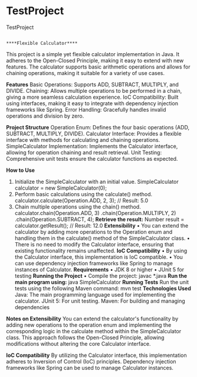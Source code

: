 # TestProject
TestProject



                                                                        ****Flexible Calculator****
This project is a simple yet flexible calculator implementation in Java. It adheres to the Open-Closed Principle, making it easy to extend with new features. The calculator supports basic arithmetic operations and allows for chaining operations, making it suitable for a variety of use cases.

**Features**
Basic Operations: Supports ADD, SUBTRACT, MULTIPLY, and DIVIDE.
Chaining: Allows multiple operations to be performed in a chain, giving a more seamless calculation experience.
IoC Compatibility: Built using interfaces, making it easy to integrate with dependency injection frameworks like Spring.
Error Handling: Gracefully handles invalid operations and division by zero.

**Project Structure**
Operation Enum: Defines the four basic operations (ADD, SUBTRACT, MULTIPLY, DIVIDE).
Calculator Interface: Provides a flexible interface with methods for calculating and chaining operations.
SimpleCalculator Implementation: Implements the Calculator interface, allowing for operation chaining and result retrieval.
Unit Testing: Comprehensive unit tests ensure the calculator functions as expected.

**How to Use**
1.	Initialize the SimpleCalculator with an initial value.
                     SimpleCalculator calculator = new SimpleCalculator(0);
2.	Perform basic calculations using the calculate() method.
                      calculator.calculate(Operation.ADD, 2, 3); // Result: 5.0
3.	Chain multiple operations using the chain() method.
                        calculator.chain(Operation.ADD, 3)
                                .chain(Operation.MULTIPLY, 2)
                             .chain(Operation.SUBTRACT, 4);
**Retrieve the result:**
Number result = calculator.getResult(); // Result: 12.0
**Extensibility**
•	You can extend the calculator by adding more operations to the Operation enum and handling them in the calculate() method of the SimpleCalculator class.
•	There is no need to modify the Calculator interface, ensuring that existing functionality remains unaffected.
**IoC Compatibility**
•	By using the Calculator interface, this implementation is IoC compatible. 
•	You can use dependency injection frameworks like Spring to manage instances of Calculator.
**Requirements**
•	JDK 8 or higher
•	JUnit 5 for testing
**Running the Project**
•	Compile the project:
                             javac *.java
**Run the main program using:**
                              java SimpleCalculator
**Running Tests**
Run the unit tests using the following Maven command:
                                 mvn test
**Technologies Used**
Java: The main programming language used for implementing the calculator.
JUnit 5: For unit testing.
Maven: For building and managing dependencies

**Notes on Extensibility**
You can extend the calculator's functionality by adding new operations to the operation enum and implementing the corresponding logic in the calculate method within the SimpleCalculator class. This approach follows the Open-Closed Principle, allowing modifications without altering the core Calculator interface.

**IoC Compatibility**
By utilizing the Calculator interface, this implementation adheres to Inversion of Control (IoC) principles. Dependency injection frameworks like Spring can be used to manage Calculator instances.
